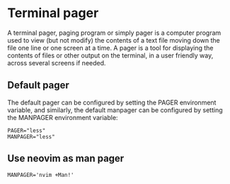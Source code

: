 # Terminal pager

A terminal pager, paging program or simply pager is a computer program used to view (but not modify) the contents of a text file moving down the file one line or one screen at a time.
A pager is a tool for displaying the contents of files or other output on the terminal, in a user friendly way, across several screens if needed.

## Default pager

The default pager can be configured by setting the PAGER environment variable, and similarly, the default manpager can be configured by setting the MANPAGER environment variable:

```.bashrc
PAGER="less"
MANPAGER="less"
```

## Use neovim as man pager

```.bashrc
MANPAGER='nvim +Man!'
```
